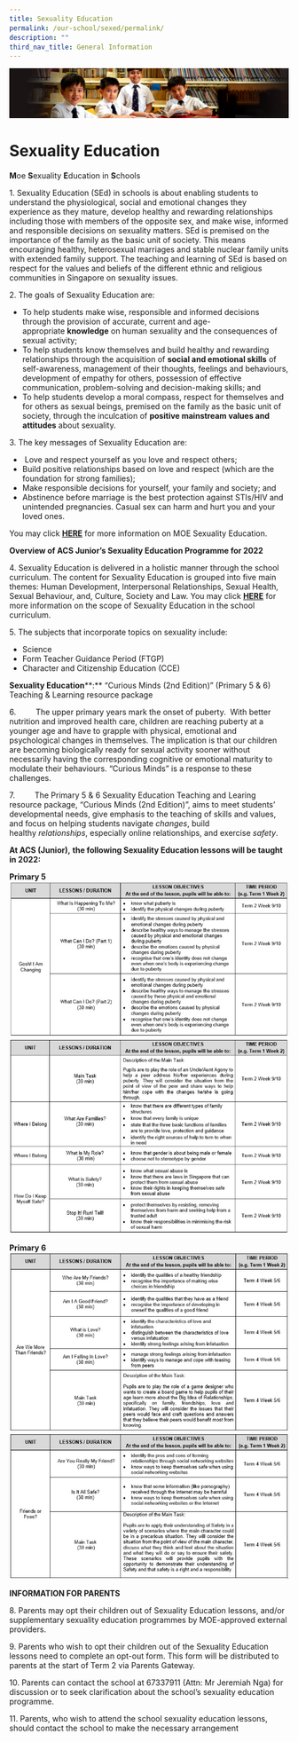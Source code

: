 ```yaml
---
title: Sexuality Education
permalink: /our-school/sexed/permalink/
description: ""
third_nav_title: General Information
---
```

![](/images/Sub-banner1.jpg)

Sexuality Education
===================

**M**oe **S**exuality **E**ducation in **S**chools

  

1\. Sexuality Education (SEd) in schools is about enabling students to understand the physiological, social and emotional changes they experience as they mature, develop healthy and rewarding relationships including those with members of the opposite sex, and make wise, informed and responsible decisions on sexuality matters. SEd is premised on the importance of the family as the basic unit of society. This means encouraging healthy, heterosexual marriages and stable nuclear family units with extended family support. The teaching and learning of SEd is based on respect for the values and beliefs of the different ethnic and religious communities in Singapore on sexuality issues.

  

2\. The goals of Sexuality Education are:  

*   To help students make wise, responsible and informed decisions through the provision of accurate, current and age-appropriate **knowledge** on human sexuality and the consequences of sexual activity;
*   To help students know themselves and build healthy and rewarding relationships through the acquisition of **social and emotional skills** of self-awareness, management of their thoughts, feelings and behaviours, development of empathy for others, possession of effective communication, problem-solving and decision-making skills; and
*   To help students develop a moral compass, respect for themselves and for others as sexual beings, premised on the family as the basic unit of society, through the inculcation of **positive mainstream values and attitudes** about sexuality.

3\. The key messages of Sexuality Education are:  

*    Love and respect yourself as you love and respect others;
*   Build positive relationships based on love and respect (which are the foundation for strong families);
*   Make responsible decisions for yourself, your family and society; and 
*   Abstinence before marriage is the best protection against STIs/HIV and unintended pregnancies. Casual sex can harm and hurt you and your loved ones.

You may click **[HERE](https://www.moe.gov.sg/programmes/sexuality-education)** for more information on MOE Sexuality Education.  

**Overview of ACS Junior’s Sexuality Education Programme for 2022**

4. Sexuality Education is delivered in a holistic manner through the school curriculum. The content for Sexuality Education is grouped into five main themes: Human Development, Interpersonal Relationships, Sexual Health, Sexual Behaviour, and, Culture, Society and Law. You may click **[HERE](https://www.moe.gov.sg/programmes/sexuality-education/scope-and-teaching-approach)** for more information on the scope of Sexuality Education in the school curriculum.

5\. The subjects that incorporate topics on sexuality include:

*   Science
*   Form Teacher Guidance Period (FTGP)
*   Character and Citizenship Education (CCE)

**Sexuality Education****:** “Curious Minds (2nd Edition)” (Primary 5 & 6) Teaching & Learning resource package

6.         The upper primary years mark the onset of puberty.  With better nutrition and improved health care, children are reaching puberty at a younger age and have to grapple with physical, emotional and psychological changes in themselves. The implication is that our children are becoming biologically ready for sexual activity sooner without necessarily having the corresponding cognitive or emotional maturity to modulate their behaviours. “Curious Minds” is a response to these challenges.

7.         The Primary 5 & 6 Sexuality Education Teaching and Learing resource package, “Curious Minds (2nd Edition)”, aims to meet students’ developmental needs, give emphasis to the teaching of skills and values, and focus on helping students navigate _changes_, build healthy _relationships_, especially online relationships, and exercise _safety_.  
  

****At ACS (Junior),**** ****the following Sexuality Education lessons will be taught in 2022:****

**Primary 5**
![](/images/sex_ed1.jpg)
![](/images/sex_ed2.jpg)

**Primary 6**
![](/images/sex_ed3.jpg)
![](/images/sex_ed4.jpg)



**INFORMATION FOR PARENTS**



8\. Parents may opt their children out of Sexuality Education lessons, and/or supplementary sexuality education programmes by MOE-approved external providers.

9\. Parents who wish to opt their children out of the Sexuality Education lessons need to complete an opt-out form. This form will be distributed to parents at the start of Term 2 via Parents Gateway.

10\. Parents can contact the school at 67337911 (Attn: Mr Jeremiah Nga) for discussion or to seek clarification about the school’s sexuality education programme.

11\. Parents, who wish to attend the school sexuality education lessons, should contact the school to make the necessary arrangement
